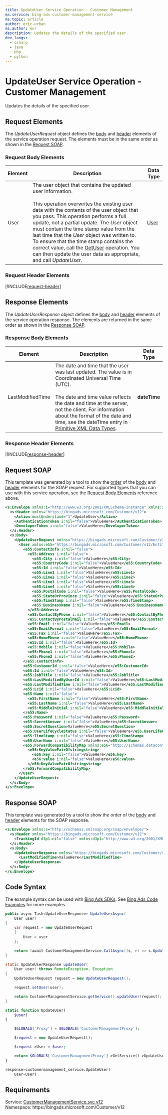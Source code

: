 ```yaml
---
title: UpdateUser Service Operation - Customer Management
ms.service: bing-ads-customer-management-service
ms.topic: article
author: eric-urban
ms.author: eur
description: Updates the details of the specified user.
dev_langs: 
  - csharp
  - java
  - php
  - python
---
```

# UpdateUser Service Operation - Customer Management
Updates the details of the specified user.

## <a name="request"></a>Request Elements
The *UpdateUserRequest* object defines the [body](#request-body) and [header](#request-header) elements of the service operation request. The elements must be in the same order as shown in the [Request SOAP](#request-soap). 

### <a name="request-body"></a>Request Body Elements

|Element|Description|Data Type|
|-----------|---------------|-------------|
|<a name="user"></a>User|The user object that contains the updated user information.<br/><br/>This operation overwrites the existing user data with the contents of the user object that you pass. This operation performs a full update, not a partial update. The *User* object must contain the time stamp value from the last time that the *User* object was written to. To ensure that the time stamp contains the correct value, call the [GetUser](getuser.md) operation. You can then update the user data as appropriate, and call *UpdateUser*.|[User](user.md)|

### <a name="request-header"></a>Request Header Elements
[!INCLUDE[request-header](./includes/request-header.md)]

## <a name="response"></a>Response Elements
The *UpdateUserResponse* object defines the [body](#response-body) and [header](#response-header) elements of the service operation response. The elements are returned in the same order as shown in the [Response SOAP](#response-soap).

### <a name="response-body"></a>Response Body Elements

|Element|Description|Data Type|
|-----------|---------------|-------------|
|<a name="lastmodifiedtime"></a>LastModifiedTime|The date and time that the user was last updated. The value is in Coordinated Universal Time (UTC).<br/><br/>The date and time value reflects the date and time at the server, not the client. For information about the format of the date and time, see the dateTime entry in [Primitive XML Data Types](https://go.microsoft.com/fwlink/?linkid=859198).|**dateTime**|

### <a name="response-header"></a>Response Header Elements
[!INCLUDE[response-header](./includes/response-header.md)]

## <a name="request-soap"></a>Request SOAP
This template was generated by a tool to show the [order](../guides/services-protocol.md#element-order) of the [body](#request-body) and [header](#request-header) elements for the SOAP request. For supported types that you can use with this service operation, see the [Request Body Elements](#request-header) reference above.

```xml
<s:Envelope xmlns:i="http://www.w3.org/2001/XMLSchema-instance" xmlns:s="http://schemas.xmlsoap.org/soap/envelope/">
  <s:Header xmlns="https://bingads.microsoft.com/Customer/v12">
    <Action mustUnderstand="1">UpdateUser</Action>
    <AuthenticationToken i:nil="false">ValueHere</AuthenticationToken>
    <DeveloperToken i:nil="false">ValueHere</DeveloperToken>
  </s:Header>
  <s:Body>
    <UpdateUserRequest xmlns="https://bingads.microsoft.com/Customer/v12">
      <User xmlns:e55="https://bingads.microsoft.com/Customer/v12/Entities" i:nil="false">
        <e55:ContactInfo i:nil="false">
          <e55:Address i:nil="false">
            <e55:City i:nil="false">ValueHere</e55:City>
            <e55:CountryCode i:nil="false">ValueHere</e55:CountryCode>
            <e55:Id i:nil="false">ValueHere</e55:Id>
            <e55:Line1 i:nil="false">ValueHere</e55:Line1>
            <e55:Line2 i:nil="false">ValueHere</e55:Line2>
            <e55:Line3 i:nil="false">ValueHere</e55:Line3>
            <e55:Line4 i:nil="false">ValueHere</e55:Line4>
            <e55:PostalCode i:nil="false">ValueHere</e55:PostalCode>
            <e55:StateOrProvince i:nil="false">ValueHere</e55:StateOrProvince>
            <e55:TimeStamp i:nil="false">ValueHere</e55:TimeStamp>
            <e55:BusinessName i:nil="false">ValueHere</e55:BusinessName>
          </e55:Address>
          <e55:ContactByPhone i:nil="false">ValueHere</e55:ContactByPhone>
          <e55:ContactByPostalMail i:nil="false">ValueHere</e55:ContactByPostalMail>
          <e55:Email i:nil="false">ValueHere</e55:Email>
          <e55:EmailFormat i:nil="false">ValueHere</e55:EmailFormat>
          <e55:Fax i:nil="false">ValueHere</e55:Fax>
          <e55:HomePhone i:nil="false">ValueHere</e55:HomePhone>
          <e55:Id i:nil="false">ValueHere</e55:Id>
          <e55:Mobile i:nil="false">ValueHere</e55:Mobile>
          <e55:Phone1 i:nil="false">ValueHere</e55:Phone1>
          <e55:Phone2 i:nil="false">ValueHere</e55:Phone2>
        </e55:ContactInfo>
        <e55:CustomerId i:nil="false">ValueHere</e55:CustomerId>
        <e55:Id i:nil="false">ValueHere</e55:Id>
        <e55:JobTitle i:nil="false">ValueHere</e55:JobTitle>
        <e55:LastModifiedByUserId i:nil="false">ValueHere</e55:LastModifiedByUserId>
        <e55:LastModifiedTime i:nil="false">ValueHere</e55:LastModifiedTime>
        <e55:Lcid i:nil="false">ValueHere</e55:Lcid>
        <e55:Name i:nil="false">
          <e55:FirstName i:nil="false">ValueHere</e55:FirstName>
          <e55:LastName i:nil="false">ValueHere</e55:LastName>
          <e55:MiddleInitial i:nil="false">ValueHere</e55:MiddleInitial>
        </e55:Name>
        <e55:Password i:nil="false">ValueHere</e55:Password>
        <e55:SecretAnswer i:nil="false">ValueHere</e55:SecretAnswer>
        <e55:SecretQuestion>ValueHere</e55:SecretQuestion>
        <e55:UserLifeCycleStatus i:nil="false">ValueHere</e55:UserLifeCycleStatus>
        <e55:TimeStamp i:nil="false">ValueHere</e55:TimeStamp>
        <e55:UserName i:nil="false">ValueHere</e55:UserName>
        <e55:ForwardCompatibilityMap xmlns:e56="http://schemas.datacontract.org/2004/07/System.Collections.Generic" i:nil="false">
          <e56:KeyValuePairOfstringstring>
            <e56:key i:nil="false">ValueHere</e56:key>
            <e56:value i:nil="false">ValueHere</e56:value>
          </e56:KeyValuePairOfstringstring>
        </e55:ForwardCompatibilityMap>
      </User>
    </UpdateUserRequest>
  </s:Body>
</s:Envelope>
```

## <a name="response-soap"></a>Response SOAP
This template was generated by a tool to show the order of the [body](#response-body) and [header](#response-header) elements for the SOAP response.

```xml
<s:Envelope xmlns:s="http://schemas.xmlsoap.org/soap/envelope/">
  <s:Header xmlns="https://bingads.microsoft.com/Customer/v12">
    <TrackingId d3p1:nil="false" xmlns:d3p1="http://www.w3.org/2001/XMLSchema-instance">ValueHere</TrackingId>
  </s:Header>
  <s:Body>
    <UpdateUserResponse xmlns="https://bingads.microsoft.com/Customer/v12">
      <LastModifiedTime>ValueHere</LastModifiedTime>
    </UpdateUserResponse>
  </s:Body>
</s:Envelope>
```

## <a name="example"></a>Code Syntax
The example syntax can be used with [Bing Ads SDKs](../guides/client-libraries.md). See [Bing Ads Code Examples](../guides/code-examples.md) for more examples.
```csharp
public async Task<UpdateUserResponse> UpdateUserAsync(
	User user)
{
	var request = new UpdateUserRequest
	{
		User = user
	};

	return (await CustomerManagementService.CallAsync((s, r) => s.UpdateUserAsync(r), request));
}
```
```java
static UpdateUserResponse updateUser(
	User user) throws RemoteException, Exception
{
	UpdateUserRequest request = new UpdateUserRequest();

	request.setUser(user);

	return CustomerManagementService.getService().updateUser(request);
}
```
```php
static function UpdateUser(
	$user)
{

	$GLOBALS['Proxy'] = $GLOBALS['CustomerManagementProxy'];

	$request = new UpdateUserRequest();

	$request->User = $user;

	return $GLOBALS['CustomerManagementProxy']->GetService()->UpdateUser($request);
}
```
```python
response=customermanagement_service.UpdateUser(
	User=User)
```

## Requirements
Service: [CustomerManagementService.svc v12](https://clientcenter.api.bingads.microsoft.com/Api/CustomerManagement/v12/CustomerManagementService.svc)  
Namespace: https\://bingads.microsoft.com/Customer/v12  

